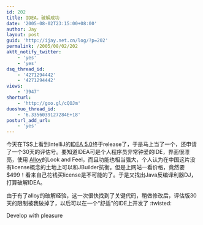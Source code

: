 ```yaml
---
id: 202
title: IDEA，破解成功
date: '2005-08-02T23:15:00+08:00'
author: Jay
layout: post
guid: 'http://ijay.net.cn/log/?p=202'
permalink: /2005/08/02/202
aktt_notify_twitter:
    - 'yes'
    - 'yes'
dsq_thread_id:
    - '4271294442'
    - '4271294442'
views:
    - '3947'
shorturl:
    - 'http://goo.gl/cQOJm'
duoshuo_thread_id:
    - '6.3356039127284E+18'
posturl_add_url:
    - 'yes'
---
```


今天在TSS上看到IntelliJ的<a href="https://www.jetbrains.com/idea/">IDEA 5.0</a>终于release了，于是马上当了一个，还申请了一个30天的评估号。要知道IDEA可是个人程序员非常钟爱的IDE，界面很漂亮，使用 <a href="http://spaces.msn.com/members/scjp/blog/cns!1pQR9YCOilXJCP9-P-lS-BlQ!217.entry">Alloy</a>的Look and Feel，而且功能也相当强大，个人认为在中国这片没有license概念的土地上可以和JBuilder抗衡。但是上网站一看价格，竟然要$499！看来自己花钱买license是不可能的了。于是又找出Java反编译利器DJ，打算破解IDEA。

由于有了alloy的破解经验，这一次很快找到了关键代码，稍做修改后，评估版30天的限制被我破掉了，以后可以在一个“舒适”的IDE上开发了 :twisted:

Develop with pleasure